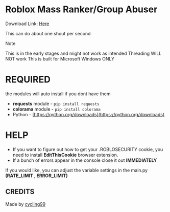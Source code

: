 # Roblox Mass Ranker/Group Abuser

Download Link: [Here](https://github.com/cycling99/robloxgroupabuser/blob/main/mass%20ranker.py)

This can do about one shout per second

>[!NOTE]
> This is in the early stages and might not work as intended
> Threading WILL NOT work
> This is built for Microsoft Windows ONLY 

# REQUIRED
the modules will auto install if you dont have them
- **requests** module - `pip install requests`
- **colorama** module - `pip install colorama`
- Python - [https://python.org/downloads](https://python.org/downloads)

# HELP
- If you want to figure out how to get your .ROBLOSECURITY cookie, you need to install **EditThisCookie** browser extension.
- If a bunch of errors appear in the console close it out **IMMEDIATELY**

If you would like, you can adjust the variable settings in the main.py **(RATE_LIMIT , ERROR_LIMIT)**

## CREDITS

Made by [cycling99](https://github.com/cycling99)
